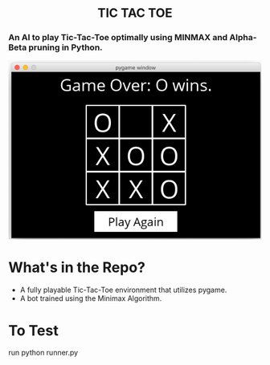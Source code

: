 <h1 align=center><font size = 5>TIC TAC TOE </font></h1>

### An AI to play Tic-Tac-Toe optimally using MINMAX and Alpha-Beta pruning in Python.

<img align=center src='board 1.PNG'>

# What's in the Repo?

 - A fully playable Tic-Tac-Toe environment that utilizes pygame.
 - A bot trained using the Minimax Algorithm. 
 
 # To Test
 
 run python runner.py

